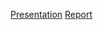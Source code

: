 [Presentation](https://github.com/Eslsamu/MarbleBot/blob/master/MaRBLe%20Final%20Presentation.pdf)
[Report](https://github.com/Eslsamu/MarbleBot/blob/master/Research_Report_MaRBLe.pdf)
